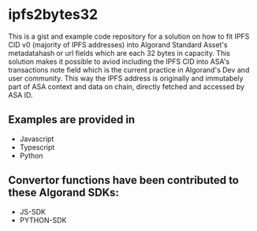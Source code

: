 # ipfs2bytes32

This is a gist and example code repository for a solution on how to fit IPFS CID v0 (majority of IPFS addresses) into Algorand Standard Asset's metadatahash or url fields which are each 32 bytes in capacity. This solution makes it possible to aviod including the IPFS CID into ASA's transactions note field which is the current practice in Algorand's Dev  and user community. This way the IPFS address is originally and immutabely part of ASA context and data on chain, directly fetched and accessed by ASA ID. 

## Examples are provided in

- Javascript
- Typescript
- Python

## Convertor functions have been contributed to these Algorand SDKs:

- JS-SDK
- PYTHON-SDK
